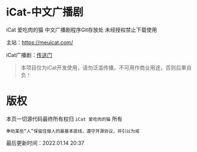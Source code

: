 iCat-中文广播剧
========
iCat 爱吃肉的猫 中文广播剧程序Git存放处 未经授权禁止下载使用

主站：https://meuicat.com/

iCat广播剧：[传送门](http://meuicat.com/Drama/)


> 本项目仅为iCat开发使用，请勿泛滥传播，不可用作商业用途，否则后果自负！

# 版权
本页一切源代码最终所有权归 `iCat 爱吃肉的猫` 所有

`奉劝某些“人”保留住做人的最基本底线，遵守开源协议，并引以为戒`

最后更新时间：2022.01.14  20:37
